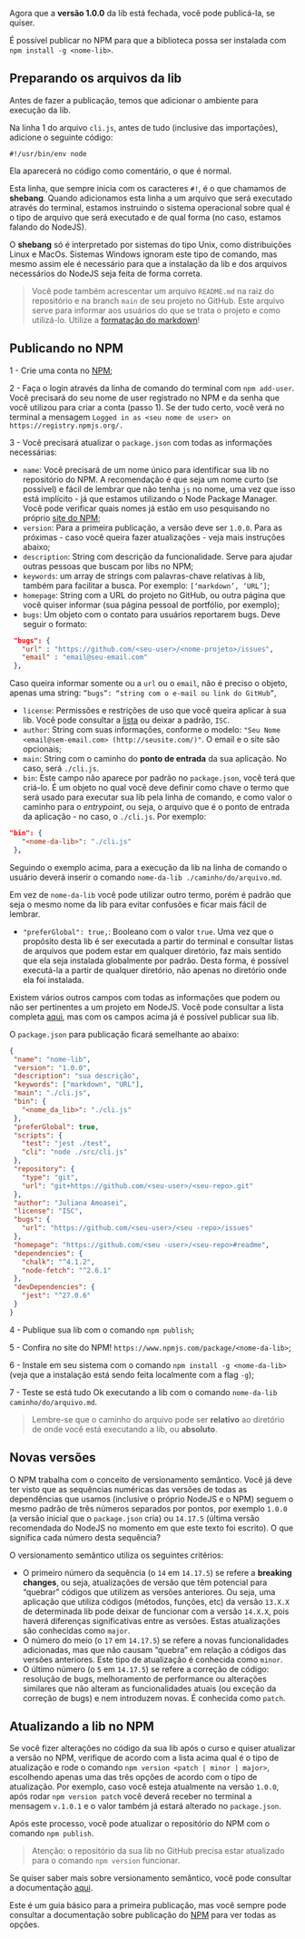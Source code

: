 Agora que a **versão 1.0.0** da lib está fechada, você pode publicá-la, se quiser.

É possível publicar no NPM para que a biblioteca possa ser instalada com `npm install -g <nome-lib>`.

## Preparando os arquivos da lib

Antes de fazer a publicação, temos que adicionar o ambiente para execução da lib.

Na linha 1 do arquivo `cli.js`, antes de tudo (inclusive das importações), adicione o seguinte código:

```
#!/usr/bin/env node
```

Ela aparecerá no código como comentário, o que é normal.

Esta linha, que sempre inicia com os caracteres `#!`, é o que chamamos de **shebang**. Quando adicionamos esta linha a um arquivo que será executado através do terminal, estamos instruindo o sistema operacional sobre qual é o tipo de arquivo que será executado e de qual forma (no caso, estamos falando do NodeJS).

O **shebang** só é interpretado por sistemas do tipo Unix, como distribuições Linux e MacOs. Sistemas Windows ignoram este tipo de comando, mas mesmo assim ele é necessário para que a instalação da lib e dos arquivos necessários do NodeJS seja feita de forma correta.

> Você pode também acrescentar um arquivo `README.md` na raiz do repositório e na branch `main` de seu projeto no GitHub. Este arquivo serve para informar aos usuários do que se trata o projeto e como utilizá-lo. Utilize a [formatação do markdown](https://www.alura.com.br/artigos/criando-anotacoes-com-markdown)!

## Publicando no NPM

1 - Crie uma conta no [NPM](https://www.npmjs.com/);

2 - Faça o login através da linha de comando do terminal com `npm add-user`. Você precisará do seu nome de user registrado no NPM e da senha que você utilizou para criar a conta (passo 1). Se der tudo certo, você verá no terminal a mensagem `Logged in as <seu nome de user> on https://registry.npmjs.org/.`

3 - Você precisará atualizar o `package.json` com todas as informações necessárias:

- `name`: Você precisará de um nome único para identificar sua lib no repositório do NPM. A recomendação é que seja um nome curto (se possível) e fácil de lembrar que não tenha `js` no nome, uma vez que isso está implícito - já que estamos utilizando o Node Package Manager. Você pode verificar quais nomes já estão em uso pesquisando no próprio [site do NPM](https://www.npmjs.com/);
- `version`: Para a primeira publicação, a versão deve ser `1.0.0`. Para as próximas - caso você queira fazer atualizações - veja mais instruções abaixo;
- `description`: String com descrição da funcionalidade. Serve para ajudar outras pessoas que buscam por libs no NPM;
- `keywords`: um array de strings com palavras-chave relativas à lib, também para facilitar a busca. Por exemplo: `[‘markdown’, ‘URL’]`;
- `homepage`: String com a URL do projeto no GitHub, ou outra página que você quiser informar (sua página pessoal de portfólio, por exemplo);
- `bugs`: Um objeto com o contato para usuários reportarem bugs. Deve seguir o formato:

```json
 "bugs": {
   "url" : "https://github.com/<seu-user>/<nome-projeto>/issues",
   "email" : "email@seu-email.com"
 },
```

Caso queira informar somente ou a `url` ou o `email`, não é preciso o objeto, apenas uma string: `”bugs”: “string com o e-mail ou link do GitHub”`,

- `license`: Permissões e restrições de uso que você queira aplicar à sua lib. Você pode consultar a [lista](https://spdx.org/licenses/) ou deixar a padrão, `ISC`.
- `author`: String com suas informações, conforme o modelo: `"Seu Nome <email@sem-email.com> (http://seusite.com/)"`. O email e o site são opcionais;
- `main`: String com o caminho do **ponto de entrada** da sua aplicação. No caso, será `./cli.js`.
- `bin`: Este campo não aparece por padrão no `package.json`, você terá que criá-lo. É um objeto no qual você deve definir como chave o termo que será usado para executar sua lib pela linha de comando, e como valor o caminho para o *entrypoint*, ou seja, o arquivo que é o ponto de entrada da aplicação - no caso, o `./cli.js`. Por exemplo:

```json
"bin": {
   "<nome-da-lib>": "./cli.js"
 },
```

Seguindo o exemplo acima, para a execução da lib na linha de comando o usuário deverá inserir o comando `nome-da-lib ./caminho/do/arquivo.md`.

Em vez de `nome-da-lib` você pode utilizar outro termo, porém é padrão que seja o mesmo nome da lib para evitar confusões e ficar mais fácil de lembrar.

- `"preferGlobal": true,`: Booleano com o valor `true`. Uma vez que o propósito desta lib é ser executada a partir do terminal e consultar listas de arquivos que podem estar em qualquer diretório, faz mais sentido que ela seja instalada globalmente por padrão. Desta forma, é possível executá-la a partir de qualquer diretório, não apenas no diretório onde ela foi instalada.

Existem vários outros campos com todas as informações que podem ou não ser pertinentes a um projeto em NodeJS. Você pode consultar a lista completa [aqui](https://docs.npmjs.com/cli/v7/configuring-npm/package-json), mas com os campos acima já é possível publicar sua lib.

O `package.json` para publicação ficará semelhante ao abaixo:

```json
{
 "name": "nome-lib",
 "version": "1.0.0",
 "description": "sua descrição",
 "keywords": ["markdown", "URL"],
 "main": "./cli.js",
 "bin": {
   "<nome_da_lib>": "./cli.js"
 },
 "preferGlobal": true,
 "scripts": {
   "test": "jest ./test",
   "cli": "node ./src/cli.js"
 },
 "repository": {
   "type": "git",
   "url": "git+https://github.com/<seu-user>/<seu-repo>.git"
 },
 "author": "Juliana Amoasei",
 "license": "ISC",
 "bugs": {
   "url": "https://github.com/<seu-user>/<seu -repo>/issues"
 },
 "homepage": "https://github.com/<seu -user>/<seu-repo>#readme",
 "dependencies": {
   "chalk": "^4.1.2",
   "node-fetch": "^2.6.1"
 },
 "devDependencies": {
   "jest": "^27.0.6"
 }
}
```

4 - Publique sua lib com o comando `npm publish`;

5 - Confira no site do NPM! `https://www.npmjs.com/package/<nome-da-lib>`;

6 - Instale em seu sistema com o comando `npm install -g <nome-da-lib>` (veja que a instalação está sendo feita localmente com a flag `-g`);

7 - Teste se está tudo Ok executando a lib com o comando `nome-da-lib caminho/do/arquivo.md`.

> Lembre-se que o caminho do arquivo pode ser **relativo** ao diretório de onde você está executando a lib, ou **absoluto**.

## Novas versões

O NPM trabalha com o conceito de versionamento semântico. Você já deve ter visto que as sequências numéricas das versões de todas as dependências que usamos (inclusive o próprio NodeJS e o NPM) seguem o mesmo padrão de três números separados por pontos, por exemplo `1.0.0` (a versão inicial que o `package.json` cria) ou `14.17.5` (última versão recomendada do NodeJS no momento em que este texto foi escrito). O que significa cada número desta sequência?

O versionamento semântico utiliza os seguintes critérios:

- O primeiro número da sequência (o `14` em `14.17.5`) se refere a **breaking changes**, ou seja, atualizações de versão que têm potencial para “quebrar” códigos que utilizem as versões anteriores. Ou seja, uma aplicação que utiliza códigos (métodos, funções, etc) da versão `13.X.X` de determinada lib pode deixar de funcionar com a versão `14.X.X`, pois haverá diferenças significativas entre as versões. Estas atualizações são conhecidas como `major`.
- O número do meio (o `17` em `14.17.5`) se refere a novas funcionalidades adicionadas, mas que não causam “quebra” em relação a códigos das versões anteriores. Este tipo de atualização é conhecida como `minor`.
- O último número (o `5` em `14.17.5`) se refere a correção de código: resolução de bugs, melhoramento de performance ou alterações similares que não alteram as funcionalidades atuais (ou exceção da correção de bugs) e nem introduzem novas. É conhecida como `patch`.

## Atualizando a lib no NPM

Se você fizer alterações no código da sua lib após o curso e quiser atualizar a versão no NPM, verifique de acordo com a lista acima qual é o tipo de atualização e rode o comando `npm version <patch | minor | major>`, escolhendo apenas uma das três opções de acordo com o tipo de atualização. Por exemplo, caso você esteja atualmente na versão `1.0.0`, após rodar `npm version patch` você deverá receber no terminal a mensagem `v.1.0.1` e o valor também já estará alterado no `package.json`.

Após este processo, você pode atualizar o repositório do NPM com o comando `npm publish`.

> Atenção: o repositório da sua lib no GitHub precisa estar atualizado para o comando `npm version` funcionar.

Se quiser saber mais sobre versionamento semântico, você pode consultar a documentação [aqui](https://semver.org/lang/pt-BR/).

Este é um guia básico para a primeira publicação, mas você sempre pode consultar a documentação sobre publicação do [NPM](https://docs.npmjs.com/creating-and-publishing-scoped-public-packages) para ver todas as opções.